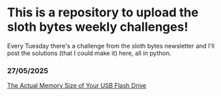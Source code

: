# This is a repository to upload the sloth bytes weekly challenges!
Every Tuesday there's a challenge from the sloth bytes newsletter and I'll post the solutions (that I could make it) here, all in python.

### 27/05/2025

[The Actual Memory Size of Your USB Flash Drive](https://github.com/mau-estradiote/Sloth-bytes-Weekly-Challenges/tree/master/USBMemory)